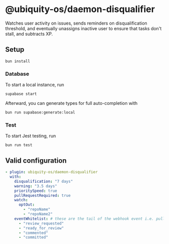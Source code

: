 # @ubiquity-os/daemon-disqualifier

Watches user activity on issues, sends reminders on disqualification threshold, and eventually unassigns inactive user to ensure that
tasks don't stall, and subtracts XP.

## Setup

```shell
bun install
```

### Database

To start a local instance, run

```shell
supabase start
```

Afterward, you can generate types for full auto-completion with

```shell
bun run supabase:generate:local
```

### Test

To start Jest testing, run

```shell
bun run test
```

## Valid configuration

```yaml
- plugin: ubiquity-os/daemon-disqualifier
  with:
    disqualification: "7 days"
    warning: "3.5 days"
    prioritySpeed: true
    pullRequestRequired: true
    watch:
      optOut:
        - "repoName"
        - "repoName2"
    eventWhitelist: # these are the tail of the webhook event i.e. pull_request.review_requested
      - "review_requested"
      - "ready_for_review"
      - "commented"
      - "committed"
```
